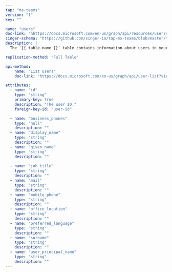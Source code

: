 ```yaml
---
tap: "ms-teams"
version: "1"
key: ""

name: "users"
doc-link: "hhttps://docs.microsoft.com/en-us/graph/api/resources/user?view=graph-rest-beta"
singer-schema: "https://github.com/singer-io/tap-ms-teams/blob/master/tap_ms_teams/schemas/users.json"
description: |
  The `{{ table.name }}` table contains information about users in your Microsoft account.

replication-method: "Full Table"

api-method:
    name: "List users"
    doc-link: "https://docs.microsoft.com/en-us/graph/api/user-list?view=graph-rest-beta&tabs=http"

attributes:
  - name: "id"
    type: "string"
    primary-key: true
    description: "The user ID."
    foreign-key-id: "user-id"

  - name: "business_phones"
    type: "null"
    description: ""
  - name: "display_name"
    type: "string"
    description: ""
  - name: "given_name"
    type: "string"
    description: ""
  
  - name: "job_title"
    type: "string"
    description: ""
  - name: "mail"
    type: "string"
    description: ""
  - name: "mobile_phone"
    type: "string"
    description: ""
  - name: "office_location"
    type: "string"
    description: ""
  - name: "preferred_language"
    type: "string"
    description: ""
  - name: "surname"
    type: "string"
    description: ""
  - name: "user_principal_name"
    type: "string"
    description: ""
---
```


